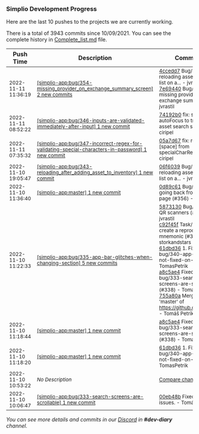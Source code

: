 
### Simplio Development Progress

Here are the last 10 pushes to the projects we are currently working.

There is a total of 3943 commits since 10/09/2021. You can see the complete history in
 [Complete_list.md](Complete_list.md) file.

| Push Time | Description | Commits |
| --- | --- | --- |
| <sub>2022-11-11 11:36:19</sub> | <sub>[[simplio-app:bug/354\-missing\_provider\_on\_exchange\_summary\_screen] 2 new commits](https://github.com/SimplioOfficial/simplio-app/compare/4ccedd7efbf3^...7e6944081747)</sub> | <sub>[4ccedd7](https://github.com/SimplioOfficial/simplio-app/commit/4ccedd7efbf370ae7808835a1df027083849138f) Bug/343 - Fix reloading assets search list on a... - jvrastil<br>[7e69440](https://github.com/SimplioOfficial/simplio-app/commit/7e6944081747ab47780ad7ddec3de3899d3b5a51) Bug/354 - Fix missing provider on exchange summ... - jvrastil</sub> |
| <sub>2022-11-11 08:52:22</sub> | <sub>[[simplio-app:bug/346\-inputs\-are\-validated\-immediately\-after\-input] 1 new commit](https://github.com/SimplioOfficial/simplio-app/commit/74192b0c760bfc3509614c641a5d7f9620f1612c)</sub> | <sub>[74192b0](https://github.com/SimplioOfficial/simplio-app/commit/74192b0c760bfc3509614c641a5d7f9620f1612c) fix: set autoFocus to true in asset search screen - ciripel</sub> |
| <sub>2022-11-11 07:35:32</sub> | <sub>[[simplio-app:bug/347\-incorrect\-regex\-for\-validating\-special\-characters\-in\-password] 1 new commit](https://github.com/SimplioOfficial/simplio-app/commit/05a7d6717146529c2e3e6fab573f1b9cf335998b)</sub> | <sub>[05a7d67](https://github.com/SimplioOfficial/simplio-app/commit/05a7d6717146529c2e3e6fab573f1b9cf335998b) fix: remove [space] from specialCharRegexp - ciripel</sub> |
| <sub>2022-11-10 19:05:47</sub> | <sub>[[simplio-app:bug/343\-reloading\_after\_adding\_asset\_to\_inventory] 1 new commit](https://github.com/SimplioOfficial/simplio-app/commit/06f6039ccbdc39fe05b1f7453a421a38470636d6)</sub> | <sub>[06f6039](https://github.com/SimplioOfficial/simplio-app/commit/06f6039ccbdc39fe05b1f7453a421a38470636d6) Bug/343 - Fix reloading assets search list on a... - jvrastil</sub> |
| <sub>2022-11-10 11:36:40</sub> | <sub>[[simplio-app:master] 1 new commit](https://github.com/SimplioOfficial/simplio-app/commit/0d89c612a828ac825e9f1e587d2d0cb78802e393)</sub> | <sub>[0d89c61](https://github.com/SimplioOfficial/simplio-app/commit/0d89c612a828ac825e9f1e587d2d0cb78802e393) Bug/341 - Fix going back from buy page (#356) - jvrastil</sub> |
| <sub>2022-11-10 11:22:33</sub> | <sub>[[simplio-app:bug/335\-app\-bar\-glitches\-when\-changing\-section] 5 new commits](https://github.com/SimplioOfficial/simplio-app/compare/27606d8447aa...755a80a2ec83)</sub> | <sub>[5873130](https://github.com/SimplioOfficial/simplio-app/commit/58731300ac4d00b7d71040352d8cf739e9d74087) Bug/334 - Fix QR scanners (#352) - jvrastil<br>[c92f45f](https://github.com/SimplioOfficial/simplio-app/commit/c92f45fb401ee6bd63753b84471e5c614ab5bbf7) Task/337 create a reproducible mnemonic (#348) - storkandstars<br>[61dbd36](https://github.com/SimplioOfficial/simplio-app/commit/61dbd368ed14a6d9f064cdb0feb9efd0e2015ca8) 1. Fixed bug/340-app-bar-is-not-fixed-on-forgot... - TomasPetrik<br>[a8c5ae4](https://github.com/SimplioOfficial/simplio-app/commit/a8c5ae4abc35336904bc81f5ce375c6fef4de714) Fixed bug/333-search-screens-are-scrollable (#338) - TomasPetrik<br>[755a80a](https://github.com/SimplioOfficial/simplio-app/commit/755a80a2ec83e01893ffdd1534b0be59ae3205d3) Merge branch 'master' of https://github.com/Sim... - Tomáš Petrík</sub> |
| <sub>2022-11-10 11:18:44</sub> | <sub>[[simplio-app:master] 1 new commit](https://github.com/SimplioOfficial/simplio-app/commit/a8c5ae4abc35336904bc81f5ce375c6fef4de714)</sub> | <sub>[a8c5ae4](https://github.com/SimplioOfficial/simplio-app/commit/a8c5ae4abc35336904bc81f5ce375c6fef4de714) Fixed bug/333-search-screens-are-scrollable (#338) - TomasPetrik</sub> |
| <sub>2022-11-10 11:18:20</sub> | <sub>[[simplio-app:master] 1 new commit](https://github.com/SimplioOfficial/simplio-app/commit/61dbd368ed14a6d9f064cdb0feb9efd0e2015ca8)</sub> | <sub>[61dbd36](https://github.com/SimplioOfficial/simplio-app/commit/61dbd368ed14a6d9f064cdb0feb9efd0e2015ca8) 1. Fixed bug/340-app-bar-is-not-fixed-on-forgot... - TomasPetrik</sub> |
| <sub>2022-11-10 10:53:22</sub> | <sub>_No Description_</sub> | <sub>[Compare changes](https://github.com/SimplioOfficial/simplio-app/compare/3a1810e1781b...607c92e1cc0d)</sub> |
| <sub>2022-11-10 10:06:47</sub> | <sub>[[simplio-app:bug/333\-search\-screens\-are\-scrollable] 1 new commit](https://github.com/SimplioOfficial/simplio-app/commit/00eb48bc676c84a010585d3965574385160b7747)</sub> | <sub>[00eb48b](https://github.com/SimplioOfficial/simplio-app/commit/00eb48bc676c84a010585d3965574385160b7747) Fixed PRs issues. - Tomáš Petrík</sub> |

_You can see more details and commits in our [Discord](https://discord.gg/aKhjuwZmdP) in **#dev-diary** channel._
